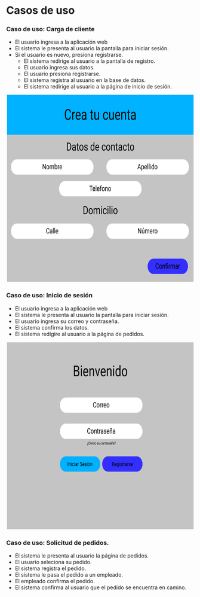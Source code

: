 # Casos de uso


### Caso de uso: Carga de cliente

- El usuario ingresa a la aplicación web
- El sistema le presenta al usuario la pantalla para iniciar sesión.
- Si el usuario es nuevo, presiona registrarse.
  - El sistema redirige al usuario a la pantalla de registro.
  - El usuario ingresa sus datos.
  - El usuario presiona registrarse.
  - El sistema registra al usuario en la base de datos.
  - El sistema redirige al usuario a la página de inicio de sesión.

<p align="center">
  <img width="500" height="500" src="imagenes/Crea%20tu%20cuenta.svg">
</p>

### Caso de uso: Inicio de sesión

- El usuario ingresa a la aplicación web
- El sistema le presenta al usuario la pantalla para iniciar sesión.
- El usuario ingresa su correo y contraseña.
- El sistema confirma los datos.
- El sistema redigire al usuario a la página de pedidos.

<p align="center">
  <img width="500" height="500" src="imagenes/Inicio.svg">
</p>

### Caso de uso: Solicitud de pedidos.

- El sistema le presenta al usuario la página de pedidos.
- El usuario seleciona su pedido.
- El sistema registra el pedido.
- El sistema le pasa el pedido a un empleado.
- El empleado confirma el pedido.
- El sistema confirma al usuario que el pedido se encuentra en camino.

